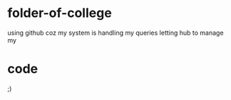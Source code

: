 # folder-of-college
using github coz my system is handling my queries 
letting hub to manage my 
# code 
;)
